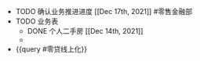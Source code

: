 - TODO 确认业务推进进度 [[Dec 17th, 2021]] #零售金融部
- TODO 业务表
	- DONE 个人二手房 [[Dec 14th, 2021]]
	-
- {{query #零贷线上化}}